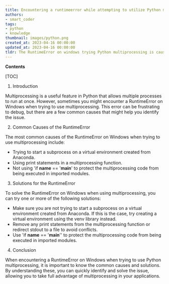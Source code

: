 ```yaml
---
title: Encountering a runtimeerror while attempting to utilize Python multiprocessing on a windows system
authors:
- smart_coder
tags:
- python
- knowledge
thumbnail: images/python.png
created_at: 2023-04-16 00:00:00
updated_at: 2023-04-16 00:00:00
tldr: The RuntimeError on windows trying Python multiprocessing is caused by the multiprocessing module attempting to create new processes using the fork() system call which is not available on Windows.
---
```


**Contents**

[TOC]

1. Introduction

Multiprocessing is a useful feature in Python that allows multiple processes to run at once. However, sometimes you might encounter a RuntimeError on Windows when trying to use multiprocessing. This error can be frustrating to debug, but there are a few common causes that might help you identify the issue.


2. Common Causes of the RuntimeError

The most common causes of the RuntimeError on Windows when trying to use multiprocessing include:

- Trying to start a subprocess on a virtual environment created from Anaconda.
- Using print statements in a multiprocessing function.
- Not using 'if __name__ == '__main__' to protect the multiprocessing code from being executed in imported modules.


3. Solutions for the RuntimeError

To solve the RuntimeError on Windows when using multiprocessing, you can try one or more of the following solutions:

- Make sure you are not trying to start a subprocess on a virtual environment created from Anaconda. If this is the case, try creating a virtual environment using the venv library instead.
- Remove any print statements from the multiprocessing function or redirect stdout to a file to avoid conflicts.
- Use 'if __name__ == '__main__'' to protect the multiprocessing code from being executed in imported modules.


4. Conclusion

When encountering a RuntimeError on Windows when trying to use Python multiprocessing, it is important to know the common causes and solutions. By understanding these, you can quickly identify and solve the issue, allowing you to take full advantage of multiprocessing in your applications.
